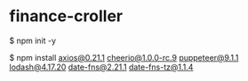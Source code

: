 ﻿# finance-croller


$ npm init -y  

$ npm install axios@0.21.1 cheerio@1.0.0-rc.9 puppeteer@9.1.1 lodash@4.17.20 date-fns@2.21.1 date-fns-tz@1.1.4
